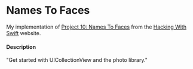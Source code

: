 # Names To Faces
My implementation of [Project 10: Names To Faces](https://www.hackingwithswift.com/read/10/overview) from the [Hacking With Swift](https://www.hackingwithswift.com/) website.

#### Description
"Get started with UICollectionView and the photo library."
